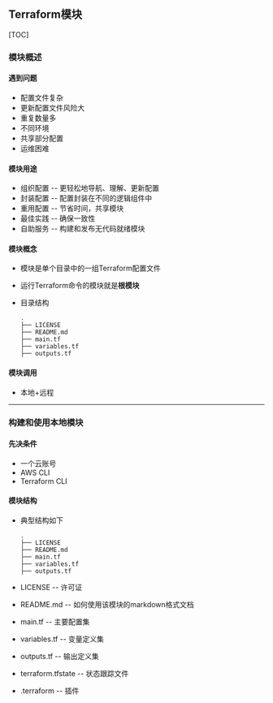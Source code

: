 ## Terraform模块

[TOC]

### 模块概述

#### 遇到问题

- 配置文件复杂
- 更新配置文件风险大
- 重复数量多
- 不同环境
- 共享部分配置
- 运维困难

#### 模块用途

- 组织配置 -- 更轻松地导航、理解、更新配置
- 封装配置 -- 配置封装在不同的逻辑组件中
- 重用配置 -- 节省时间，共享模块
- 最佳实践 -- 确保一致性
- 自助服务 -- 构建和发布无代码就绪模块

#### 模块概念

- 模块是单个目录中的一组Terraform配置文件

- 运行Terraform命令的模块就是**根模块**

- 目录结构

  ```
  .
  ├── LICENSE
  ├── README.md
  ├── main.tf
  ├── variables.tf
  ├── outputs.tf
  ```

#### 模块调用

- 本地+远程

---

### 构建和使用本地模块

#### 先决条件

- 一个云账号
- AWS CLI
- Terraform CLI

#### 模块结构

- 典型结构如下

  ```
  .
  ├── LICENSE
  ├── README.md
  ├── main.tf
  ├── variables.tf
  ├── outputs.tf
  ```

- LICENSE -- 许可证
- README.md -- 如何使用该模块的markdown格式文档
- main.tf -- 主要配置集
- variables.tf -- 变量定义集
- outputs.tf -- 输出定义集
- terraform.tfstate -- 状态跟踪文件
- .terraform -- 插件

